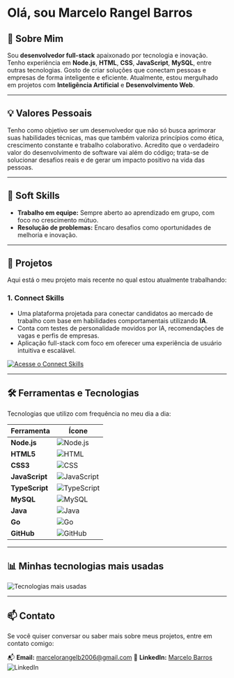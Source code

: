 # Olá, sou Marcelo Rangel Barros 

## 🌱 Sobre Mim
Sou **desenvolvedor full-stack** apaixonado por tecnologia e inovação. Tenho experiência em **Node.js**, **HTML**, **CSS**, **JavaScript**, **MySQL**, entre outras tecnologias. Gosto de criar soluções que conectam pessoas e empresas de forma inteligente e eficiente. Atualmente, estou mergulhado em projetos com **Inteligência Artificial** e **Desenvolvimento Web**.

---

## 💡 **Valores Pessoais**
Tenho como objetivo ser um desenvolvedor que não só busca aprimorar suas habilidades técnicas, mas que também valoriza princípios como ética, crescimento constante e trabalho colaborativo. Acredito que o verdadeiro valor do desenvolvimento de software vai além do código; trata-se de solucionar desafios reais e de gerar um impacto positivo na vida das pessoas.

---

## 🌟 **Soft Skills**

- **Trabalho em equipe:** Sempre aberto ao aprendizado em grupo, com foco no crescimento mútuo.
- **Resolução de problemas:** Encaro desafios como oportunidades de melhoria e inovação.

---

## 🚀 **Projetos**

Aqui está o meu projeto mais recente no qual estou atualmente trabalhando:

### 1. **Connect Skills**
- Uma plataforma projetada para conectar candidatos ao mercado de trabalho com base em habilidades comportamentais utilizando **IA**.
- Conta com testes de personalidade movidos por IA, recomendações de vagas e perfis de empresas.
- Aplicação full-stack com foco em oferecer uma experiência de usuário intuitiva e escalável.

[![Acesse o Connect Skills](https://img.shields.io/badge/Acesse%20o%20Connect%20Skills-007bff?style=for-the-badge&logo=google-chrome&logoColor=white&color=007bff)](https://connectskills.com.br)

---

## 🛠️ **Ferramentas e Tecnologias**

Tecnologias que utilizo com frequência no meu dia a dia:

| Ferramenta | Ícone |
|------------|-------|
| **Node.js** | ![Node.js](https://img.shields.io/badge/-Node.js-68A063?style=flat&logo=node.js&logoColor=white) |
| **HTML5** | ![HTML](https://img.shields.io/badge/-HTML5-E34F26?style=flat&logo=html5&logoColor=white) |
| **CSS3** | ![CSS](https://img.shields.io/badge/-CSS3-1572B6?style=flat&logo=css3&logoColor=white) |
| **JavaScript** | ![JavaScript](https://img.shields.io/badge/-JavaScript-F7DF1E?style=flat&logo=javascript&logoColor=black) |
| **TypeScript** | ![TypeScript](https://img.shields.io/badge/-TypeScript-3178C6?style=flat&logo=typescript&logoColor=white) |
| **MySQL** | ![MySQL](https://img.shields.io/badge/-MySQL-4479A1?style=flat&logo=mysql&logoColor=white) |
| **Java** | ![Java](https://img.shields.io/badge/-Java-007396?style=flat&logo=java&logoColor=white) |
| **Go** | ![Go](https://img.shields.io/badge/-Go-00ADD8?style=flat&logo=go&logoColor=white) |
| **GitHub** | ![GitHub](https://img.shields.io/badge/-GitHub-181717?style=flat&logo=github&logoColor=white) |

---

## 📊 **Minhas tecnologias mais usadas**

![Tecnologias mais usadas](https://github-readme-stats.vercel.app/api/top-langs/?username=Marcelo844&layout=compact&langs_count=10&theme=radical)

---
## 📫 **Contato**

Se você quiser conversar ou saber mais sobre meus projetos, entre em contato comigo:

📬 **Email:** [marcelorangelb2006@gmail.com](mailto:marcelorangelb2006@gmail.com)
🔗 **LinkedIn:** [Marcelo Barros](https://www.linkedin.com/in/marcelo-barros-bbb572235/) ![LinkedIn](https://img.shields.io/badge/-LinkedIn-0077B5?style=flat&logo=linkedin&logoColor=white)

